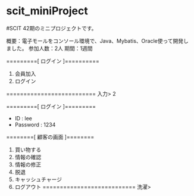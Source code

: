 # scit_miniProject

#SCIT 42期のミニプロジェクトです。

概要：電子モールをコンソール環境で、Java、Mybatis、Oracle使って開発しました。
参加人数：2人
期間：1週間

=========[ ログイン ]==========
1. 会員加入
2. ログイン

========================== 
   入力> 2
   
=========[ ログイン ]=========
* ID   		  : lee
* Password  : 1234

========[ 顧客の画面 ]========
1. 買い物する
2. 情報の確認
3. 情報の修正
4. 脱退
5. キャッシュチャージ
6. ログアウト
===========================
   洗濯>   
